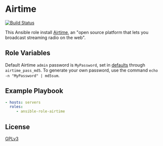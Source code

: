 # Airtime

[![Build Status](https://travis-ci.org/mathieumd/ansible-role-airtime.svg?branch=master)](https://travis-ci.org/mathieumd/ansible-role-airtime)

This Ansible role install [Airtime](https://www.sourcefabric.org/en/airtime/),
an "open source platform that lets you broadcast streaming radio on the web".

## Role Variables

Default Airtime `admin` password is `MyPassword`, set in
[defaults](defaults/main.yml) through `airtime_pass_md5`. To generate your own
password, use the command `echo -n "MyPassword" | md5sum`.

## Example Playbook

```yaml
- hosts: servers
  roles:
     - ansible-role-airtime
```

## License

[GPLv3](https://www.gnu.org/licenses/gpl.html)

